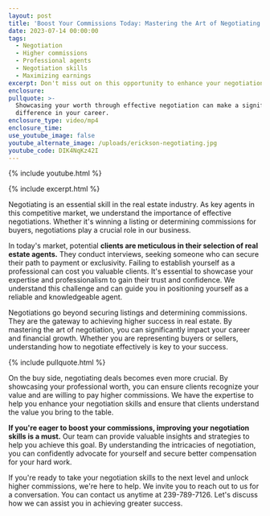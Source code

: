 ```yaml
---
layout: post
title: 'Boost Your Commissions Today: Mastering the Art of Negotiating in Real Estate'
date: 2023-07-14 00:00:00
tags:
  - Negotiation
  - Higher commissions
  - Professional agents
  - Negotiation skills
  - Maximizing earnings
excerpt: Don't miss out on this opportunity to enhance your negotiation skills.
enclosure:
pullquote: >-
  Showcasing your worth through effective negotiation can make a significant
  difference in your career.
enclosure_type: video/mp4
enclosure_time:
use_youtube_image: false
youtube_alternate_image: /uploads/erickson-negotiating.jpg
youtube_code: DIK4NqKz42I
---
```

{% include youtube.html %}

{% include excerpt.html %}

Negotiating is an essential skill in the real estate industry. As key agents in this competitive market, we understand the importance of effective negotiations. Whether it's winning a listing or determining commissions for buyers, negotiations play a crucial role in our business.

In today's market, potential **clients are meticulous in their selection of real estate agents.** They conduct interviews, seeking someone who can secure their path to payment or exclusivity. Failing to establish yourself as a professional can cost you valuable clients. It's essential to showcase your expertise and professionalism to gain their trust and confidence. We understand this challenge and can guide you in positioning yourself as a reliable and knowledgeable agent.

Negotiations go beyond securing listings and determining commissions. They are the gateway to achieving higher success in real estate. By mastering the art of negotiation, you can significantly impact your career and financial growth. Whether you are representing buyers or sellers, understanding how to negotiate effectively is key to your success.

{% include pullquote.html %}

On the buy side, negotiating deals becomes even more crucial. By showcasing your professional worth, you can ensure clients recognize your value and are willing to pay higher commissions. We have the expertise to help you enhance your negotiation skills and ensure that clients understand the value you bring to the table.

**If you're eager to boost your commissions, improving your negotiation skills is a must.** Our team can provide valuable insights and strategies to help you achieve this goal. By understanding the intricacies of negotiation, you can confidently advocate for yourself and secure better compensation for your hard work.

If you're ready to take your negotiation skills to the next level and unlock higher commissions, we're here to help. We invite you to reach out to us for a conversation. You can contact us anytime at 239-789-7126. Let's discuss how we can assist you in achieving greater success.